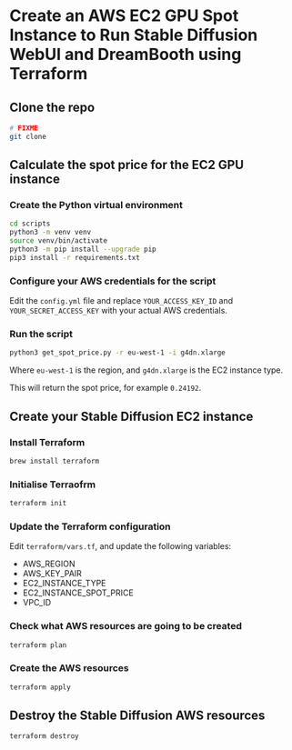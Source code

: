 # Create an AWS EC2 GPU Spot Instance to Run Stable Diffusion WebUI and DreamBooth using Terraform

## Clone the repo


```bash
# FIXME
git clone 
```

## Calculate the spot price for the EC2 GPU instance

### Create the Python virtual environment

```bash
cd scripts
python3 -m venv venv
source venv/bin/activate
python3 -m pip install --upgrade pip
pip3 install -r requirements.txt
```

### Configure your AWS credentials for the script

Edit the `config.yml` file and replace `YOUR_ACCESS_KEY_ID`
and `YOUR_SECRET_ACCESS_KEY` with your actual AWS credentials.

### Run the script

```bash
python3 get_spot_price.py -r eu-west-1 -i g4dn.xlarge
```

Where `eu-west-1` is the region, and `g4dn.xlarge` is the EC2
instance type.

This will return the spot price, for example `0.24192`.

## Create your Stable Diffusion EC2 instance

### Install Terraform

```bash
brew install terraform
```

### Initialise Terraofrm

```bash
terraform init
```

### Update the Terraform configuration

Edit `terraform/vars.tf`, and update the following variables:

* AWS_REGION
* AWS_KEY_PAIR
* EC2_INSTANCE_TYPE
* EC2_INSTANCE_SPOT_PRICE
* VPC_ID


### Check what AWS resources are going to be created

```bash
terraform plan
```

### Create the AWS resources

```bash
terraform apply
```

## Destroy the Stable Diffusion AWS resources

```bash
terraform destroy
```